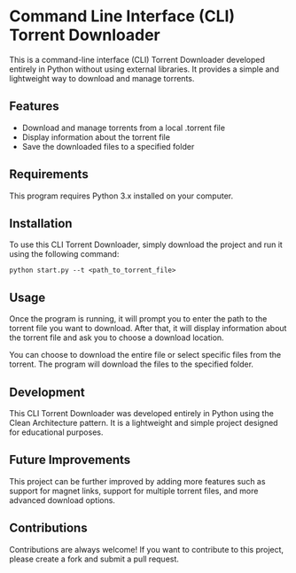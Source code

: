 # Command Line Interface (CLI) Torrent Downloader
This is a command-line interface (CLI) Torrent Downloader developed entirely in Python without using external libraries. It provides a simple and lightweight way to download and manage torrents.

## Features
* Download and manage torrents from a local .torrent file
* Display information about the torrent file
* Save the downloaded files to a specified folder

## Requirements
This program requires Python 3.x installed on your computer.

## Installation
To use this CLI Torrent Downloader, simply download the project and run it using the following command:

``
python start.py --t <path_to_torrent_file>
``

## Usage
Once the program is running, it will prompt you to enter the path to the torrent file you want to download. After that, it will display information about the torrent file and ask you to choose a download location.

You can choose to download the entire file or select specific files from the torrent. The program will download the files to the specified folder.

## Development
This CLI Torrent Downloader was developed entirely in Python using the Clean Architecture pattern. It is a lightweight and simple project designed for educational purposes.

## Future Improvements
This project can be further improved by adding more features such as support for magnet links, support for multiple torrent files, and more advanced download options.

## Contributions
Contributions are always welcome! If you want to contribute to this project, please create a fork and submit a pull request.
